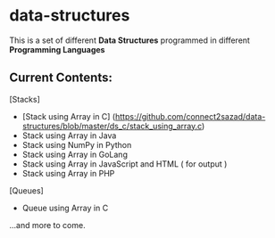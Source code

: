 # data-structures

This is a set of different **Data Structures** programmed in different **Programming Languages**

## Current Contents:

[Stacks]
- [Stack using Array in C] (https://github.com/connect2sazad/data-structures/blob/master/ds_c/stack_using_array.c)
- Stack using Array in Java
- Stack using NumPy in Python
- Stack using Array in GoLang
- Stack using Array in JavaScript and HTML ( for output )
- Stack using Array in PHP

[Queues]
- Queue using Array in C


...and more to come.